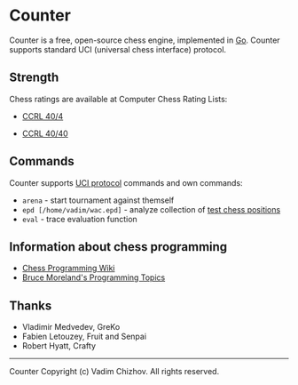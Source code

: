 # Counter
Counter is a free, open-source chess engine, implemented in [Go](https://golang.org/).
Counter supports standard UCI (universal chess interface) protocol.

## Strength

Chess ratings are available at Computer Chess Rating Lists:
- [CCRL 40/4](http://www.computerchess.org.uk/ccrl/404/cgi/compare_engines.cgi?family=Counter&print=Rating+list&print=Results+table&print=LOS+table&print=Ponder+hit+table&print=Eval+difference+table&print=Comopp+gamenum+table&print=Overlap+table&print=Score+with+common+opponents)

- [CCRL 40/40](http://www.computerchess.org.uk/ccrl/4040/cgi/compare_engines.cgi?family=Counter&print=Rating+list&print=Results+table&print=LOS+table&print=Ponder+hit+table&print=Eval+difference+table&print=Comopp+gamenum+table&print=Overlap+table&print=Score+with+common+opponents)

## Commands
Counter supports [UCI protocol](http://www.shredderchess.com/chess-info/features/uci-universal-chess-interface.html) commands and own commands:
+ `arena` - start tournament against themself
+ `epd [/home/vadim/wac.epd]` - analyze collection of [test chess positions](https://chessprogramming.wikispaces.com/Win+at+Chess)
+ `eval` - trace evaluation function

## Information about chess programming
+ [Chess Programming Wiki](https://chessprogramming.wikispaces.com/)
+ [Bruce Moreland's Programming Topics](https://web.archive.org/web/20071026090003/http://www.brucemo.com/compchess/programming/index.htm)

## Thanks
+ Vladimir Medvedev, GreKo
+ Fabien Letouzey, Fruit and Senpai
+ Robert Hyatt, Crafty

---------------------------------------------------------------

Counter Copyright (c) Vadim Chizhov. All rights reserved.
